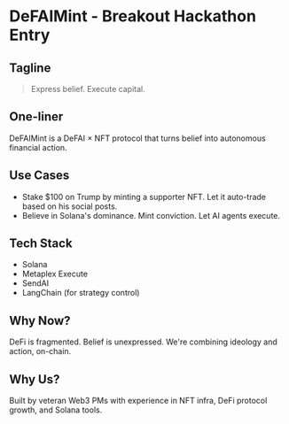 # DeFAIMint - Breakout Hackathon Entry

## Tagline

> Express belief. Execute capital.

## One-liner

DeFAIMint is a DeFAI × NFT protocol that turns belief into autonomous financial action.

## Use Cases

- Stake $100 on Trump by minting a supporter NFT. Let it auto-trade based on his social posts.
- Believe in Solana's dominance. Mint conviction. Let AI agents execute.

## Tech Stack

- Solana
- Metaplex Execute
- SendAI
- LangChain (for strategy control)

## Why Now?

DeFi is fragmented. Belief is unexpressed. We're combining ideology and action, on-chain.

## Why Us?

Built by veteran Web3 PMs with experience in NFT infra, DeFi protocol growth, and Solana tools.

